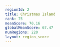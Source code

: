 ```yaml
---
regionId: 2
title: Christmas Island
rank: 75
meanScore: 70.16
globalMeanScore: 67.47
numRegions: 220
layout: region_score
---
```

